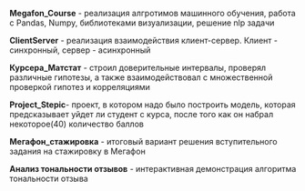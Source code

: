**Megafon_Course** - реализация алгротимов машинного обучения, работа с Pandas, Numpy, библиотеками визуализации, решение nlp задачи

**ClientServer** - реализация взаимодействия клиент-сервер. Клиент - синхронный, сервер - асинхронный

**Курсера_Матстат** - строил доверительные интервалы, проверял различные гипотезы, а также взаимодействовал с  множественной проверкой гипотез и корреляциями

**Project_Stepic**- проект, в котором надо было построить модель, которая предсказывает уйдет ли студент с курса, после того как он набрал некоторое(40) количество баллов

**Мегафон_стажировка** - итоговый вариант решения вступительного задания на стажировку в Мегафон

**Анализ тональности отзывов** - интерактивная демонстрация алгоритма тональности отзыва
